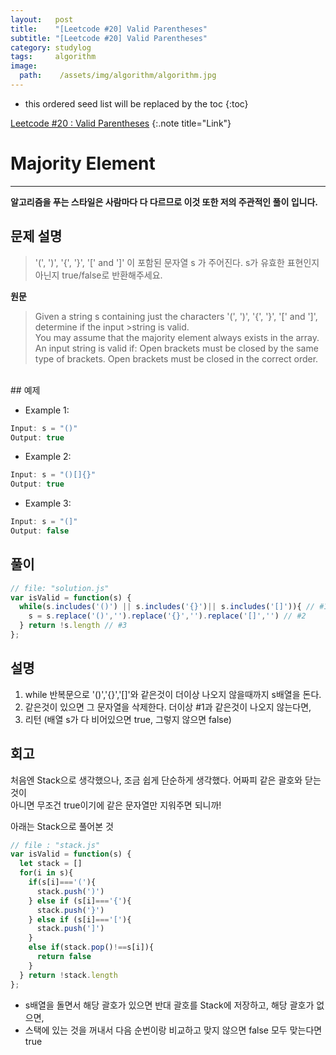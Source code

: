 ```yaml
---
layout:   post
title:    "[Leetcode #20] Valid Parentheses"
subtitle: "[Leetcode #20] Valid Parentheses"
category: studylog
tags:     algorithm
image:
  path:    /assets/img/algorithm/algorithm.jpg
---
```


[Leetcode #20 : Valid Parentheses]:https://leetcode.com/problems/valid-parentheses/

<!--more-->
* this ordered seed list will be replaced by the toc
{:toc}  

[Leetcode #20 : Valid Parentheses]
{:.note title="Link"}  

# Majority Element  
---  
__알고리즘을 푸는 스타일은 사람마다 다 다르므로 이것 또한 저의 주관적인 풀이 입니다.__  

## 문제 설명  
>'(', ')', '{', '}', '[' and ']' 이 포함된 문자열 s 가 주어진다.
>s가 유효한 표현인지 아닌지 true/false로 반환해주세요.

__원문__
>Given a string s containing just the characters '(', ')', '{', '}', '[' and ']',  
>determine if the input >string is valid.  
>You may assume that the majority element always exists in the array.  
>An input string is valid if:
>Open brackets must be closed by the same type of brackets.
>Open brackets must be closed in the correct order.
<br>  
## 예제  

* Example 1:
```js
Input: s = "()"
Output: true
```  

* Example 2:
```js
Input: s = "()[]{}"
Output: true
```  

* Example 3:
```js
Input: s = "(]"
Output: false
```  

## 풀이  

```js
// file: "solution.js"
var isValid = function(s) {
  while(s.includes('()') || s.includes('{}')|| s.includes('[]')){ // #1
    s = s.replace('()','').replace('{}','').replace('[]','') // #2
  } return !s.length // #3
};
```  

## 설명  

1. while 반복문으로 '()','{}','[]'와 같은것이 더이상 나오지 않을때까지 s배열을 돈다.  
2. 같은것이 있으면 그 문자열을 삭제한다. 더이상 #1과 같은것이 나오지 않는다면,  
3. 리턴 (배열 s가 다 비어있으면 true, 그렇지 않으면 false)  

## 회고  

처음엔 Stack으로 생각했으나, 조금 쉽게 단순하게 생각했다. 어짜피 같은 괄호와 닫는것이  
아니면 무조건 true이기에 같은 문자열만 지워주면 되니까!  

아래는 Stack으로 풀어본 것  

```js
// file : "stack.js"
var isValid = function(s) {
  let stack = []
  for(i in s){
    if(s[i]==='('){
      stack.push(')')
    } else if (s[i]==='{'){
      stack.push('}')
    } else if (s[i]==='['){
      stack.push(']')
    } 
    else if(stack.pop()!==s[i]){
      return false
    }      
  } return !stack.length
};
```

* s배열을 돌면서 해당 괄호가 있으면 반대 괄호를 Stack에 저장하고, 해당 괄호가 없으면,  
* 스택에 있는 것을 꺼내서 다음 순번이랑 비교하고 맞지 않으면 false 모두 맞는다면 true  